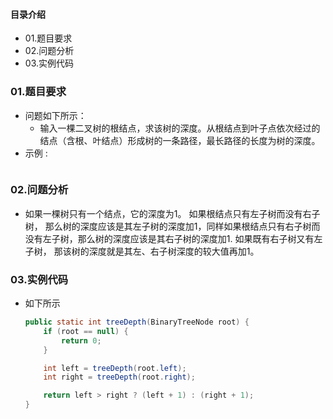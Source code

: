 #### 目录介绍
- 01.题目要求
- 02.问题分析
- 03.实例代码





### 01.题目要求
- 问题如下所示：
    - 输入一棵二叉树的根结点，求该树的深度。从根结点到叶子点依次经过的结点（含根、叶结点）形成树的一条路径，最长路径的长度为树的深度。
- 示例 :
    ```

    ```




### 02.问题分析
- 如果一棵树只有一个结点，它的深度为1。 如果根结点只有左子树而没有右子树， 那么树的深度应该是其左子树的深度加1，同样如果根结点只有右子树而没有左子树，那么树的深度应该是其右子树的深度加1. 如果既有右子树又有左子树， 那该树的深度就是其左、右子树深度的较大值再加1。


### 03.实例代码
- 如下所示
    ```java
    public static int treeDepth(BinaryTreeNode root) {
        if (root == null) {
            return 0;
        }
    
        int left = treeDepth(root.left);
        int right = treeDepth(root.right);
    
        return left > right ? (left + 1) : (right + 1);
    }
    ```


